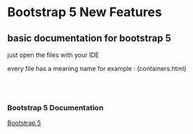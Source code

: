 # Bootstrap 5 New Features

## basic documentation for bootstrap 5

<p>
    just open the files with your IDE 
</p>

<p>
    every file has a meaning name for example : (containers.html)
</p>
<br><br>

### Bootstrap 5 Documentation
<a target="_blank" href="https://v5.getbootstrap.com/docs/5.0/getting-started/introduction/">
    Bootstrap 5
</a>

